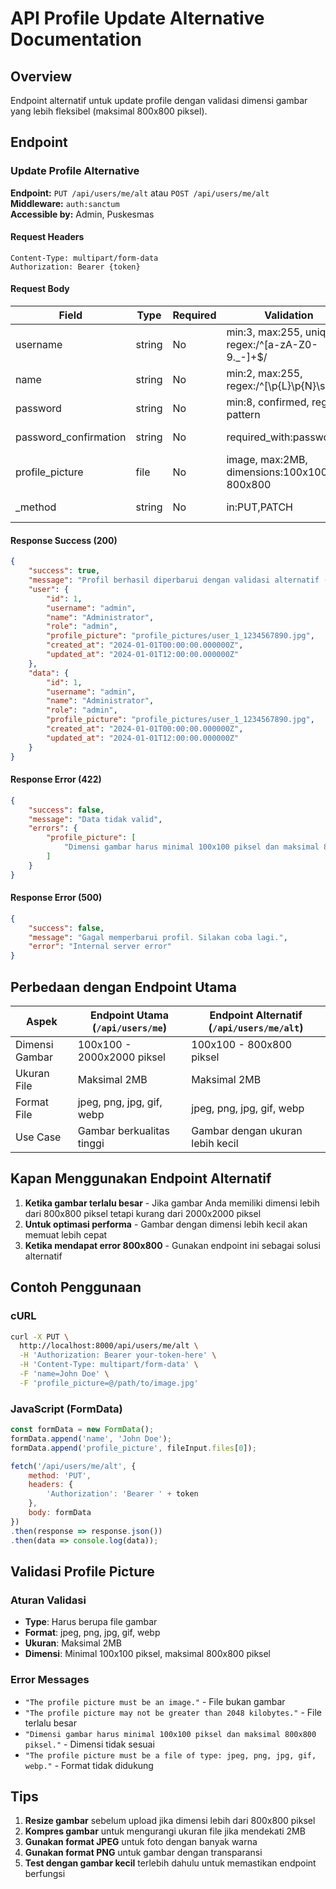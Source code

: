 # API Profile Update Alternative Documentation

## Overview
Endpoint alternatif untuk update profile dengan validasi dimensi gambar yang lebih fleksibel (maksimal 800x800 piksel).

## Endpoint

### Update Profile Alternative
**Endpoint:** `PUT /api/users/me/alt` atau `POST /api/users/me/alt`  
**Middleware:** `auth:sanctum`  
**Accessible by:** Admin, Puskesmas

#### Request Headers
```
Content-Type: multipart/form-data
Authorization: Bearer {token}
```

#### Request Body
| Field | Type | Required | Validation | Description |
|-------|------|----------|------------|-------------|
| username | string | No | min:3, max:255, unique, regex:/^[a-zA-Z0-9._-]+$/ | Username unik |
| name | string | No | min:2, max:255, regex:/^[\p{L}\p{N}\s]+$/u | Nama user |
| password | string | No | min:8, confirmed, regex pattern | Password baru |
| password_confirmation | string | No | required_with:password | Konfirmasi password |
| profile_picture | file | No | image, max:2MB, dimensions:100x100-800x800 | Foto profil (max 800x800) |
| _method | string | No | in:PUT,PATCH | Method spoofing |

#### Response Success (200)
```json
{
    "success": true,
    "message": "Profil berhasil diperbarui dengan validasi alternatif (max 800x800)",
    "user": {
        "id": 1,
        "username": "admin",
        "name": "Administrator",
        "role": "admin",
        "profile_picture": "profile_pictures/user_1_1234567890.jpg",
        "created_at": "2024-01-01T00:00:00.000000Z",
        "updated_at": "2024-01-01T12:00:00.000000Z"
    },
    "data": {
        "id": 1,
        "username": "admin",
        "name": "Administrator",
        "role": "admin",
        "profile_picture": "profile_pictures/user_1_1234567890.jpg",
        "created_at": "2024-01-01T00:00:00.000000Z",
        "updated_at": "2024-01-01T12:00:00.000000Z"
    }
}
```

#### Response Error (422)
```json
{
    "success": false,
    "message": "Data tidak valid",
    "errors": {
        "profile_picture": [
            "Dimensi gambar harus minimal 100x100 piksel dan maksimal 800x800 piksel."
        ]
    }
}
```

#### Response Error (500)
```json
{
    "success": false,
    "message": "Gagal memperbarui profil. Silakan coba lagi.",
    "error": "Internal server error"
}
```

## Perbedaan dengan Endpoint Utama

| Aspek | Endpoint Utama (`/api/users/me`) | Endpoint Alternatif (`/api/users/me/alt`) |
|-------|----------------------------------|-------------------------------------------|
| Dimensi Gambar | 100x100 - 2000x2000 piksel | 100x100 - 800x800 piksel |
| Ukuran File | Maksimal 2MB | Maksimal 2MB |
| Format File | jpeg, png, jpg, gif, webp | jpeg, png, jpg, gif, webp |
| Use Case | Gambar berkualitas tinggi | Gambar dengan ukuran lebih kecil |

## Kapan Menggunakan Endpoint Alternatif

1. **Ketika gambar terlalu besar** - Jika gambar Anda memiliki dimensi lebih dari 800x800 piksel tetapi kurang dari 2000x2000 piksel
2. **Untuk optimasi performa** - Gambar dengan dimensi lebih kecil akan memuat lebih cepat
3. **Ketika mendapat error 800x800** - Gunakan endpoint ini sebagai solusi alternatif

## Contoh Penggunaan

### cURL
```bash
curl -X PUT \
  http://localhost:8000/api/users/me/alt \
  -H 'Authorization: Bearer your-token-here' \
  -H 'Content-Type: multipart/form-data' \
  -F 'name=John Doe' \
  -F 'profile_picture=@/path/to/image.jpg'
```

### JavaScript (FormData)
```javascript
const formData = new FormData();
formData.append('name', 'John Doe');
formData.append('profile_picture', fileInput.files[0]);

fetch('/api/users/me/alt', {
    method: 'PUT',
    headers: {
        'Authorization': 'Bearer ' + token
    },
    body: formData
})
.then(response => response.json())
.then(data => console.log(data));
```

## Validasi Profile Picture

### Aturan Validasi
- **Type**: Harus berupa file gambar
- **Format**: jpeg, png, jpg, gif, webp
- **Ukuran**: Maksimal 2MB
- **Dimensi**: Minimal 100x100 piksel, maksimal 800x800 piksel

### Error Messages
- `"The profile picture must be an image."` - File bukan gambar
- `"The profile picture may not be greater than 2048 kilobytes."` - File terlalu besar
- `"Dimensi gambar harus minimal 100x100 piksel dan maksimal 800x800 piksel."` - Dimensi tidak sesuai
- `"The profile picture must be a file of type: jpeg, png, jpg, gif, webp."` - Format tidak didukung

## Tips

1. **Resize gambar** sebelum upload jika dimensi lebih dari 800x800 piksel
2. **Kompres gambar** untuk mengurangi ukuran file jika mendekati 2MB
3. **Gunakan format JPEG** untuk foto dengan banyak warna
4. **Gunakan format PNG** untuk gambar dengan transparansi
5. **Test dengan gambar kecil** terlebih dahulu untuk memastikan endpoint berfungsi